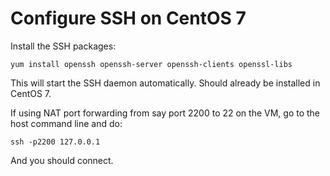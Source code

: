 # Configure SSH on CentOS 7

Install the SSH packages:

```
yum install openssh openssh-server openssh-clients openssl-libs
```

This will start the SSH daemon automatically.  Should already be installed in CentOS 7.

If using NAT port forwarding from say port 2200 to 22 on the VM, go to the host command line and do:

```
ssh -p2200 127.0.0.1
```

And you should connect.
